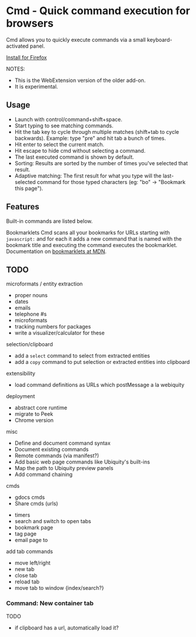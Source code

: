 # Cmd - Quick command execution for browsers

Cmd allows you to quickly execute commands via a small keyboard-activated panel.

[Install for Firefox](https://addons.mozilla.org/en-US/firefox/addon/cmd/)

NOTES:

* This is the WebExtension version of the older add-on.
* It is experimental.


## Usage

* Launch with control/command+shift+space.
* Start typing to see matching commands.
* Hit the tab key to cycle through multiple matches (shift+tab to cycle  backwards). Example: type "pre" and hit tab a bunch of times.
* Hit enter to select the current match.
* Hit escape to hide cmd without selecting a command.
* The last executed command is shown by default.
* Sorting: Results are sorted by the number of times you've selected that result.
* Adaptive matching: The first result for what you type will the last-selected command for those typed characters (eg: "bo" -> "Bookmark this page").

## Features

Built-in commands are listed below.


Bookmarklets
Cmd scans all your bookmarks for URLs starting with `javascript:` and for each
it adds a new command that is named with the bookmark title and executing the
command executes the bookmarklet. Documentation on [bookmarklets at MDN](https://support.mozilla.org/en-US/kb/bookmarklets-perform-common-web-page-tasks).

## TODO

microformats / entity extraction
- proper nouns
- dates
- emails
- telephone #s
- microformats
- tracking numbers for packages
- write a visualizer/calculator for these

selection/clipboard
- add a `select` command to select from extracted entities
- add a `copy` command to put selection or extracted entities into clipboard

extensibility
- load command definitions as URLs which postMessage a la webiquity

deployment
- abstract core runtime
- migrate to Peek
- Chrome version

misc
* Define and document command syntax
* Document existing commands
* Remote commands (via manifest?)
* Add basic web page commands like Ubiquity's built-ins
* Map the path to Ubiquity preview panels
* Add command chaining

cmds
* gdocs cmds
* Share cmds (urls)
- timers
- search and switch to open tabs
- bookmark page
- tag page
- email page to

add tab commands
- move left/right
- new tab
- close tab
- reload tab
- move tab to window {index/search?}

### Command: New container tab

TODO
* if clipboard has a url, automatically load it?

